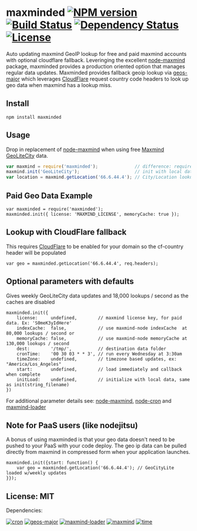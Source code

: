 # maxminded [![NPM version](https://badge.fury.io/js/maxminded.png?branch=master)](http://badge.fury.io/js/maxminded) [![Build Status](https://travis-ci.org/angleman/maxminded.png?branch=master)](https://travis-ci.org/angleman/maxminded) [![Dependency Status](https://gemnasium.com/angleman/maxminded.png?branch=master)](https://gemnasium.com/angleman/maxminded) [![License](http://badgr.co/use/MIT.png?bg=%234ed50e)](#licensemit)

Auto updating maxmind GeoIP lookup for free and paid maxmind accounts with optional cloudflare fallback. Leveringing the excellent [node-maxmind](https://github.com/runk/node-maxmind) package, maxminded provides a production oriented option that manages regular data updates. Maxminded provides fallback geoip lookup via [geos-major](https://github.com/angleman/geos-major) which leverages [CloudFlare](https://cloudflare.com) request country code headers to look up geo data when maxmind has a lookup miss.

## Install

```
npm install maxminded
```

## Usage

Drop in replacement of [node-maxmind](https://github.com/runk/node-maxmind) when using free [Maxmind GeoLiteCity](http://dev.maxmind.com/geoip/legacy/geolite/) data.

```javascript
var maxmind = require('maxminded');              // difference: require maxminded instead of maxmind
maxmind.init('GeoLiteCity');                     // init with local data and Wednesday updates 
var location = maxmind.getLocation('66.6.44.4'); // City/Location lookup
```

## Paid Geo Data Example

```
var maxminded = require('maxminded');
maxminded.init({ license: 'MAXMIND_LICENSE', memoryCache: true });
```

## Lookup with CloudFlare fallback

This requires [CloudFlare](http://cloudflare.com) to be enabled for your domain so the cf-country header will be populated

```
var geo = maxminded.getLocation('66.6.44.4', req.headers); 
```


## Optional parameters with defaults

Gives weekly GeoLiteCity data updates and 18,000 lookups / second as the caches are disabled

```
maxminded.init({
	license:     undefined,        // maxmind license key, for paid data. Ex: 'S0meK3yIdHere'
	indexCache:  false,            // use maxmind-node indexCache  at 80,000 lookups / second or
	memoryCache: false,            // use maxmind-node memoryCache at 130,000 lookups / second
    dest:        '/tmp/',          // destination data folder
	cronTime:    '00 30 03 * * 3', // run every Wednesday at 3:30am
	timeZone:    undefined,        // timezone based updates, ex: "America/Los_Angeles"
	start:       undefined,        // load immediately and callback when complete
	initLoad:    undefined,        // initialize with local data, same as init(string_filename)
})
```

For additional parameter details see: [node-maxmind](https://github.com/runk/node-maxmind), [node-cron](https://github.com/ncb000gt/node-cron) and [maxmind-loader](https://github.com/angleman/maxmind-loader)

## Note for PaaS users (like nodejitsu)

A bonus of using maxminded is that your geo data doesn't need to be pushed to your PaaS with your code deploy. The geo ip data can be pulled directly from maxmind in compressed form when your application launches.

```
maxminded.init({start: function() {
    var geo = maxminded.getLocation('66.6.44.4'); // GeoCityLite loaded w/weekly updates 
}});
```

## License: MIT

Dependencies:

[![cron](http://badgr.co/cron/MIT.png?bg=%23339e00 "cron@1.0.1 Massachusetts Institute of Technology")](http://github.com/ncb000gt/node-cron)
[![geos-major](http://badgr.co/geos-major/MIT.png?bg=%23339e00 "geos-major@1.1.2 Massachusetts Institute of Technology")](https://github.com/angleman/geos-major)
[![maxmind-loader](http://badgr.co/maxmind-loader/MIT.png?bg=%23339e00 "maxmind-loader@0.2.1 Massachusetts Institute of Technology")](https://github.com/angleman/maxmind-loader)
[![maxmind](http://badgr.co/maxmind/MIT.png?bg=%23339e00 "maxmind@0.3.1 Massachusetts Institute of Technology")](https://github.com/runk/node-maxmind)
[![time](http://badgr.co/time/MIT*.png?bg=%23339e00 "time@0.9.2 Massachusetts Institute of Technology (text scan guess)")](https://github.com/TooTallNate/node-time)

